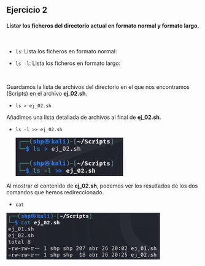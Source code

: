 <h2>Ejercicio 2</h2>

<h4>Listar los ficheros del directorio actual en formato normal y formato largo.</h4>

<br>

- `ls`: Lista los ficheros en formato normal:

- `ls -l`: Lista los ficheros en formato largo:

<br>

Guardamos la lista de archivos del directorio en el que nos encontramos (Scripts) en el archivo **ej_02.sh**. <p>

- `ls > ej_02.sh` <p>

Añadimos una lista detallada de archivos al final de **ej_02.sh**.

- `ls -l >> ej_02.sh` <p>
<img src="src/enviar.png" alt="enviar" width="280" /> <p>

Al mostrar el contenido de **ej_02.sh**, podemos ver los resultados de los dos comandos que hemos redireccionado. <p>
- `cat`
<img src="src/cat.png" alt="echo" width="400" />
